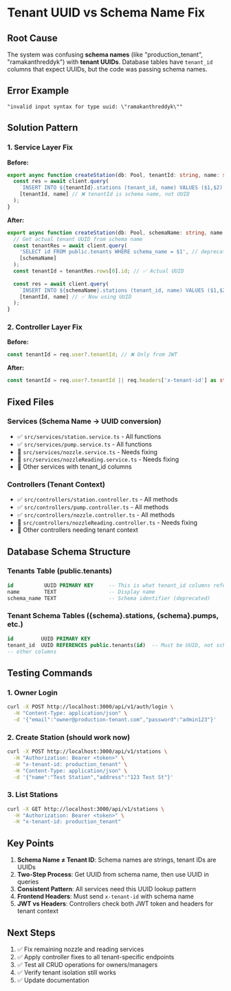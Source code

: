 # Tenant UUID vs Schema Name Fix

## Root Cause
The system was confusing **schema names** (like "production_tenant", "ramakanthreddyk") with **tenant UUIDs**. Database tables have `tenant_id` columns that expect UUIDs, but the code was passing schema names.

## Error Example
```
"invalid input syntax for type uuid: \"ramakanthreddyk\""
```

## Solution Pattern

### 1. Service Layer Fix
**Before:**
```typescript
export async function createStation(db: Pool, tenantId: string, name: string) {
  const res = await client.query(
    `INSERT INTO ${tenantId}.stations (tenant_id, name) VALUES ($1,$2) RETURNING id`,
    [tenantId, name] // ❌ tenantId is schema name, not UUID
  );
}
```

**After:**
```typescript
export async function createStation(db: Pool, schemaName: string, name: string) {
  // Get actual tenant UUID from schema name
  const tenantRes = await client.query(
    'SELECT id FROM public.tenants WHERE schema_name = $1', // deprecated lookup
    [schemaName]
  );
  const tenantId = tenantRes.rows[0].id; // ✅ Actual UUID
  
  const res = await client.query(
    `INSERT INTO ${schemaName}.stations (tenant_id, name) VALUES ($1,$2) RETURNING id`,
    [tenantId, name] // ✅ Now using UUID
  );
}
```

### 2. Controller Layer Fix
**Before:**
```typescript
const tenantId = req.user?.tenantId; // ❌ Only from JWT
```

**After:**
```typescript
const tenantId = req.user?.tenantId || req.headers['x-tenant-id'] as string; // ✅ JWT or header
```

## Fixed Files

### Services (Schema Name → UUID conversion)
- ✅ `src/services/station.service.ts` - All functions
- ✅ `src/services/pump.service.ts` - All functions  
- 🔄 `src/services/nozzle.service.ts` - Needs fixing
- 🔄 `src/services/nozzleReading.service.ts` - Needs fixing
- 🔄 Other services with tenant_id columns

### Controllers (Tenant Context)
- ✅ `src/controllers/station.controller.ts` - All methods
- ✅ `src/controllers/pump.controller.ts` - All methods
- ✅ `src/controllers/nozzle.controller.ts` - All methods
- 🔄 `src/controllers/nozzleReading.controller.ts` - Needs fixing
- 🔄 Other controllers needing tenant context

## Database Schema Structure

### Tenants Table (public.tenants)
```sql
id          UUID PRIMARY KEY     -- This is what tenant_id columns reference
name        TEXT                 -- Display name
schema_name TEXT                 -- Schema identifier (deprecated)
```

### Tenant Schema Tables ({schema}.stations, {schema}.pumps, etc.)
```sql
id         UUID PRIMARY KEY
tenant_id  UUID REFERENCES public.tenants(id)  -- Must be UUID, not schema name
-- other columns
```

## Testing Commands

### 1. Owner Login
```bash
curl -X POST http://localhost:3000/api/v1/auth/login \
  -H "Content-Type: application/json" \
  -d '{"email":"owner@production-tenant.com","password":"admin123"}'
```

### 2. Create Station (should work now)
```bash
curl -X POST http://localhost:3000/api/v1/stations \
  -H "Authorization: Bearer <token>" \
  -H "x-tenant-id: production_tenant" \
  -H "Content-Type: application/json" \
  -d '{"name":"Test Station","address":"123 Test St"}'
```

### 3. List Stations
```bash
curl -X GET http://localhost:3000/api/v1/stations \
  -H "Authorization: Bearer <token>" \
  -H "x-tenant-id: production_tenant"
```

## Key Points

1. **Schema Name ≠ Tenant ID**: Schema names are strings, tenant IDs are UUIDs
2. **Two-Step Process**: Get UUID from schema name, then use UUID in queries
3. **Consistent Pattern**: All services need this UUID lookup pattern
4. **Frontend Headers**: Must send `x-tenant-id` with schema name
5. **JWT vs Headers**: Controllers check both JWT token and headers for tenant context

## Next Steps

1. ✅ Fix remaining nozzle and reading services
2. ✅ Apply controller fixes to all tenant-specific endpoints  
3. ✅ Test all CRUD operations for owners/managers
4. ✅ Verify tenant isolation still works
5. ✅ Update documentation